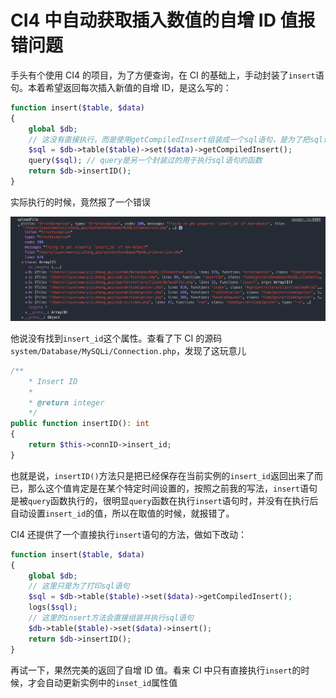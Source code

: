 <!-- Date: 2020-09-23 14:25 -->

# CI4 中自动获取插入数值的自增 ID 值报错问题

手头有个使用 CI4 的项目，为了方便查询，在 CI 的基础上，手动封装了`insert`语句。本着希望返回每次插入新值的自增 ID，是这么写的：

```php
function insert($table, $data)
{
    global $db;
    // 这没有直接执行，而是使用getCompiledInsert组装成一个sql语句，是为了把sql语句写到日志中
    $sql = $db->table($table)->set($data)->getCompiledInsert();
    query($sql); // query是另一个封装过的用于执行sql语句的函数
    return $db->insertID();
}
```

实际执行的时候，竟然报了一个错误

![](./images/1.png)

他说没有找到`insert_id`这个属性。查看了下 CI 的源码`system/Database/MySQLi/Connection.php`，发现了这玩意儿

```php
/**
    * Insert ID
    *
    * @return integer
    */
public function insertID(): int
{
    return $this->connID->insert_id;
}
```

也就是说，`insertID()`方法只是把已经保存在当前实例的`insert_id`返回出来了而已，那么这个值肯定是在某个特定时间设置的，按照之前我的写法，`insert`语句是被`query`函数执行的，很明显`query`函数在执行`insert`语句时，并没有在执行后自动设置`insert_id`的值，所以在取值的时候，就报错了。

CI4 还提供了一个直接执行`insert`语句的方法，做如下改动：

```php
function insert($table, $data)
{
    global $db;
    // 这里只是为了打印sql语句
    $sql = $db->table($table)->set($data)->getCompiledInsert();
    logs($sql);
    // 这里的insert方法会直接组装并执行sql语句
    $db->table($table)->set($data)->insert();
    return $db->insertID();
}
```

再试一下，果然完美的返回了自增 ID 值。看来 CI 中只有直接执行`insert`的时候，才会自动更新实例中的`inset_id`属性值
